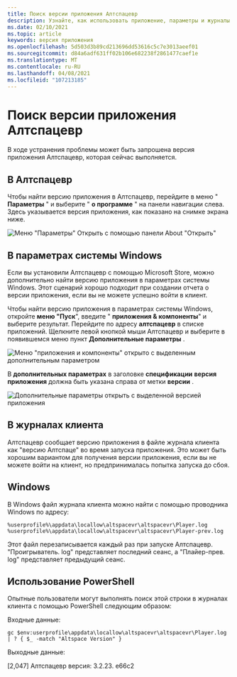 ```yaml
---
title: Поиск версии приложения Алтспацевр
description: Узнайте, как использовать приложение, параметры и журналы клиента Алтспацевр для поиска версии Алтспацевр, которую вы используете в данный момент.
ms.date: 02/10/2021
ms.topic: article
keywords: версия приложения
ms.openlocfilehash: 5d503d3b89cd213696dd53616c5c7e3013aeef01
ms.sourcegitcommit: d84a6adf631ff02b106e682238f2861477caef1e
ms.translationtype: MT
ms.contentlocale: ru-RU
ms.lasthandoff: 04/08/2021
ms.locfileid: "107213185"
---
```

# <a name="finding-the-altspacevr-app-version"></a>Поиск версии приложения Алтспацевр

В ходе устранения проблемы может быть запрошена версия приложения Алтспацевр, которая сейчас выполняется.

## <a name="in-altspacevr"></a>В Алтспацевр

Чтобы найти версию приложения в Алтспацевр, перейдите в меню " **Параметры** " и выберите " **о программе** " на панели навигации слева. Здесь указывается версия приложения, как показано на снимке экрана ниже.

![Меню "Параметры" Открыть с помощью панели About "Открыть"](images/app-version-img-01.png)

## <a name="in-windows-system-settings"></a>В параметрах системы Windows

Если вы установили Алтспацевр с помощью Microsoft Store, можно дополнительно найти версию приложения в параметрах системы Windows.  Этот сценарий хорошо подходит при создании отчета о версии приложения, если вы не можете успешно войти в клиент.

Чтобы найти версию приложения в параметрах системы Windows, откройте **меню "Пуск**", введите " **приложения & компоненты**" и выберите результат. Перейдите по адресу **алтспацевр** в списке приложений. Щелкните левой кнопкой мыши Алтспацевр и выберите в появившемся меню пункт **Дополнительные параметры** .

![Меню "приложения и компоненты" открыто с выделенным дополнительным параметром](images/app-version-img-02.png)

В **дополнительных параметрах** в заголовке **спецификации** **версия приложения** должна быть указана справа от метки **версии** .

![Дополнительные параметры открыть с выделенной версией приложения](images/app-version-img-03.png)

## <a name="in-client-logs"></a>В журналах клиента

Алтспацевр сообщает версию приложения в файле журнала клиента как "версию Алтспаце" во время запуска приложения. Это может быть хорошим вариантом для получения версии приложения, если вы не можете войти на клиент, но предпринималась попытка запуска до сбоя.

## <a name="windows"></a>Windows

В Windows файл журнала клиента можно найти с помощью проводника Windows по адресу:

```
%userprofile%\appdata\locallow\altspacevr\altspacevr\Player.log
%userprofile%\appdata\locallow\altspacevr\altspacevr\Player-prev.log
```

Этот файл перезаписывается каждый раз при запуске Алтспацевр. "Проигрыватель. log" представляет последний сеанс, а "Плайер-прев. log" представляет предыдущий сеанс.

## <a name="via-powershell"></a>Использование PowerShell

Опытные пользователи могут выполнять поиск этой строки в журналах клиента с помощью PowerShell следующим образом:

Входные данные:

```
gc $env:userprofile\appdata\locallow\altspacevr\altspacevr\Player.log | ? { $_ -match "Altspace Version" }
```

Выходные данные:

[2,047] Алтспацевр версия: 3.2.23. e66c2